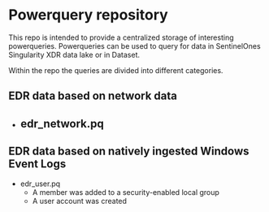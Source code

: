 # Powerquery repository
This repo is intended to provide a centralized storage of interesting powerqueries.
Powerqueries can be used to query for data in SentinelOnes Singularity XDR data lake or in Dataset.

Within the repo the queries are divided into different categories.

## EDR data based on network data 
- edr_network.pq
  - 

## EDR data based on natively ingested Windows Event Logs 
- edr_user.pq
  - A member was added to a security-enabled local group
  - A user account was created
